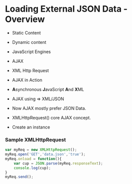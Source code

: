 # Loading External JSON Data - Overview

- Static Content
- Dynamic content
- JavaScript Engines
- AJAX
- XML Http Request
- AJAX in Action

- **A**synchronous **J**avaScript **A**nd **X**ML
- AJAX using => XML/JSON
- Now AJAX mostly prefer JSON Data.
- XMLHttpRequest() core AJAX concept.

- Create an instance


### Sample XMLHttpRequest


```javascript
var myReq = new XMLHttpRequest();
myReq.open('GET','data.json','true');
myReq.onload = function(){
	var cup = JSON.parse(myReq.responseText);
	console.log(cup);
}
myReq.send();
```
